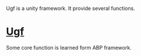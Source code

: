 Ugf is a unity framework. It provide several functions.

# [Ugf](Secyud.Ugf.Core/readme.md)
Some core function is learned form ABP framework.
